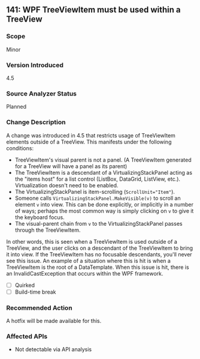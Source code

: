 ## 141: WPF TreeViewItem must be used within a TreeView

### Scope
Minor

### Version Introduced
4.5

### Source Analyzer Status
Planned

### Change Description
A change was introduced in 4.5 that restricts usage of TreeViewItem elements outside of a TreeView. This manifests under the following conditions:

- TreeViewItem's visual parent is not a panel. (A TreeViewItem generated for a TreeView will have a panel as its parent)
- The TreeViewItem is a descendant of a VirtualizingStackPanel acting as the "items host" for a list control (ListBox, DataGrid, ListView, etc.). Virtualization doesn't need to be enabled.
- The VirtualizingStackPanel is item-scrolling (`ScrollUnit="Item"`).
- Someone calls `VirtualizingStackPanel.MakeVisible(v)` to scroll an element `v` into view. This can be done explicitly, or implicitly in a number of ways; perhaps the most common way is simply clicking on `v` to give it the keyboard focus.
- The visual-parent chain from `v` to the VirtualizingStackPanel passes through the TreeViewItem.

In other words, this is seen when a TreeViewItem is used outside of a TreeView, and the user clicks on a descendant of the TreeViewItem to bring it into view. If the TreeViewItem has no 
focusable descendants, you'll never see this issue. An example of a situation where this is hit is when a TreeViewItem is the root of a DataTemplate.  When this issue is hit, there is an 
InvalidCastException that occurs within the WPF framework.

- [ ] Quirked
- [ ] Build-time break

### Recommended Action
A hotfix will be made available for this.

### Affected APIs
* Not detectable via API analysis
